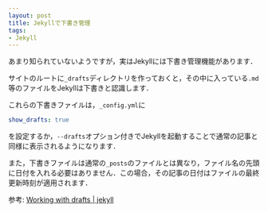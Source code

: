 ```yaml
---
layout: post
title: Jekyllで下書き管理
tags:
- Jekyll
---
```


あまり知られていないようですが，実はJekyllには下書き管理機能があります．

サイトのルートに`_drafts`ディレクトリを作っておくと，その中に入っている`.md`等のファイルをJekyllは下書きと認識します．

これらの下書きファイルは，`_config.yml`に

```yaml
show_drafts: true
```

を設定するか，`--drafts`オプション付きでJekyllを起動することで通常の記事と同様に表示されるようになります．

また，下書きファイルは通常の`_posts`のファイルとは異なり，ファイル名の先頭に日付を入れる必要はありません．この場合，その記事の日付はファイルの最終更新時刻が適用されます．

参考: [Working with drafts \| jekyll](https://jekyllrb.com/docs/drafts/)
